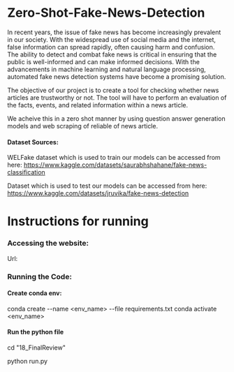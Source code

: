 
# Zero-Shot-Fake-News-Detection

In recent years, the issue of fake news has become increasingly prevalent in our society. With the widespread use of social media and the internet, false information can spread rapidly, often causing harm and confusion. The ability to detect and combat fake news is critical in ensuring that the public is well-informed and can make informed decisions. With the advancements in machine learning and natural language processing, automated fake news detection systems have become a promising solution.

The objective of our project is to create a tool for checking whether news articles are trustworthy or not.
The tool will have to perform an evaluation of the facts, events, and related information within a news article.

We acheive this in a zero shot manner by using question answer generation models and web scraping of reliable of news article.

#### Dataset Sources:

WELFake dataset which is used to train our models can be accessed from here: https://www.kaggle.com/datasets/saurabhshahane/fake-news-classification

Dataset which is used to test our models can be accessed from here: https://www.kaggle.com/datasets/jruvika/fake-news-detection

# Instructions for running

### Accessing the website:
Url: 

### Running the Code:

#### Create conda env:
conda create --name <env_name> --file requirements.txt
conda activate <env_name>

#### Run the python file

cd "18_FinalReview"

python run.py
